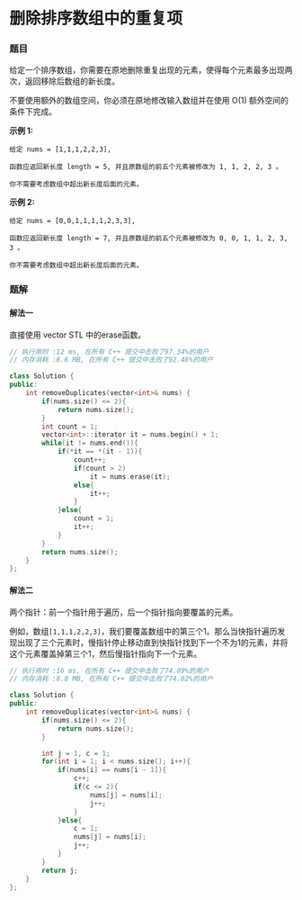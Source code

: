 # 删除排序数组中的重复项

### 题目

给定一个排序数组，你需要在原地删除重复出现的元素，使得每个元素最多出现两次，返回移除后数组的新长度。

不要使用额外的数组空间，你必须在原地修改输入数组并在使用 O(1) 额外空间的条件下完成。

**示例 1:**

```
给定 nums = [1,1,1,2,2,3],

函数应返回新长度 length = 5, 并且原数组的前五个元素被修改为 1, 1, 2, 2, 3 。

你不需要考虑数组中超出新长度后面的元素。
```

**示例 2:**

```
给定 nums = [0,0,1,1,1,1,2,3,3],

函数应返回新长度 length = 7, 并且原数组的前五个元素被修改为 0, 0, 1, 1, 2, 3, 3 。

你不需要考虑数组中超出新长度后面的元素。
```



### 题解

#### 解法一

直接使用 vector STL 中的erase函数。

```c++
// 执行用时 :12 ms, 在所有 C++ 提交中击败了97.34%的用户
// 内存消耗 :8.6 MB, 在所有 C++ 提交中击败了92.46%的用户

class Solution {
public:
    int removeDuplicates(vector<int>& nums) {
        if(nums.size() <= 2){
            return nums.size();
        }
        int count = 1;
        vector<int>::iterator it = nums.begin() + 1;
        while(it != nums.end()){
            if(*it == *(it - 1)){
                count++;
                if(count > 2)
                    it = nums.erase(it);
                else{
                    it++;
                }
            }else{
                count = 1;
                it++;
            }
        }    
        return nums.size();
    }
};
```



#### 解法二

两个指针：前一个指针用于遍历，后一个指针指向要覆盖的元素。

例如，数组`[1,1,1,2,2,3]`，我们要覆盖数组中的第三个1。那么当快指针遍历发现出现了三个元素时，慢指针停止移动直到快指针找到下一个不为1的元素，并将这个元素覆盖掉第三个1，然后慢指针指向下一个元素。

```c++
// 执行用时 :16 ms, 在所有 C++ 提交中击败了74.09%的用户
// 内存消耗 :8.8 MB, 在所有 C++ 提交中击败了74.02%的用户

class Solution {
public:
    int removeDuplicates(vector<int>& nums) {
        if(nums.size() <= 2){
            return nums.size();
        }

        int j = 1, c = 1;
        for(int i = 1; i < nums.size(); i++){
            if(nums[i] == nums[i - 1]){
                c++;
                if(c <= 2){
                    nums[j] = nums[i];
                    j++;
                }
            }else{
                c = 1;
                nums[j] = nums[i];
                j++;
            }
        }
        return j;
    }
};
```



